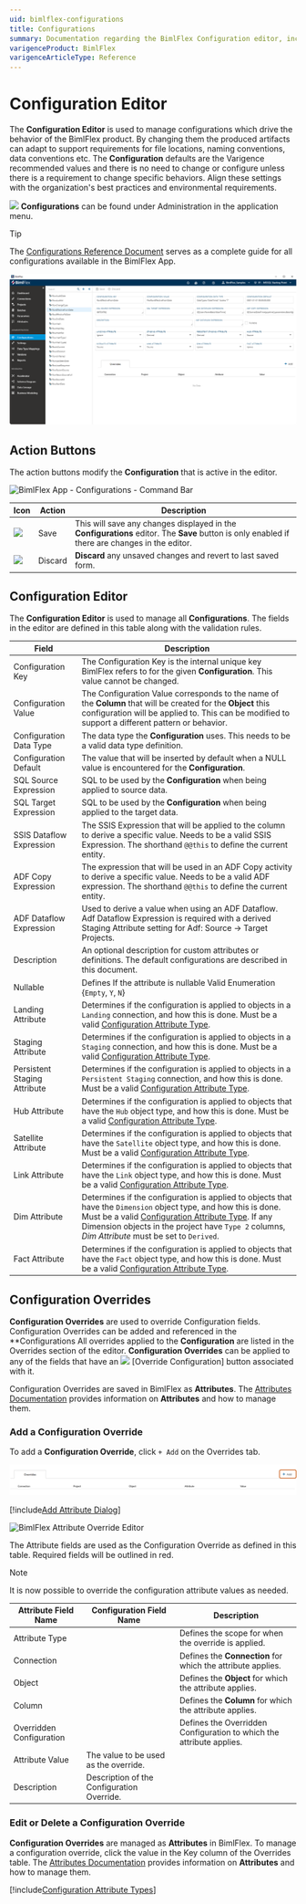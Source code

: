 ```yaml
---
uid: bimlflex-configurations
title: Configurations
summary: Documentation regarding the BimlFlex Configuration editor, including editor fields, action buttons, field descriptions, setting options, and overrides.
varigenceProduct: BimlFlex
varigenceArticleType: Reference
---
```

# Configuration Editor

The **Configuration Editor** is used to manage configurations which drive the behavior of the BimlFlex product.
By changing them the produced artifacts can adapt to support requirements for file locations, naming conventions, data conventions etc.
The **Configuration** defaults are the Varigence recommended values and there is no need to change or configure unless there is a requirement to change specific behaviors.
Align these settings with the organization's best practices and environmental requirements.

<img class="icon-inline" src="images/svg-icons/configurations.svg" /> **Configurations** can be found under Administration in the application menu.

> [!TIP]
> The [Configurations Reference Document](../reference-documentation/metadata-configurations.md) serves as a complete guide for all configurations available in the BimlFlex App.

![BimlFlex Configuration Editor](images/bfx-configurations-editor-overview.png "BimlFlex Configuration Editor")

## Action Buttons

The action buttons modify the **Configuration** that is active in the editor.

![BimlFlex App - Configurations - Command Bar](images/bfx-configurations-command-bar.png "BimlFlex App - Configurations - Command Bar")

| Icon                                                                                               | Action  | Description                                                                                                                                     |
| -------------------------------------------------------------------------------------------------- | ------- | ----------------------------------------------------------------------------------------------------------------------------------------------- |
| <div class="icon-col m-5"><img src="images/svg-icons/save.svg" /></div> | Save | This will save any changes displayed in the **Configurations** editor.  The **Save** button is only enabled if there are changes in the editor. |
| <div class="icon-col m-5"><img src="images/svg-icons/discard.svg" /></div> | Discard | **Discard** any unsaved changes and revert to last saved form.                                                                                  |

## Configuration Editor

The **Configuration Editor** is used to manage all **Configurations**.
The fields in the editor are defined in this table along with the validation rules.

| Field                        | Description |
|----------------------------- | ----------- |
| Configuration Key            | The Configuration Key is the internal unique key BimlFlex refers to for the given **Configuration**. This value cannot be changed.|
| Configuration Value          | The Configuration Value corresponds to the name of the **Column** that will be created for the **Object** this configuration will be applied to. This can be modified to support a different pattern or behavior.|
| Configuration Data Type      | The data type the  **Configuration** uses. This needs to be a valid data type definition.|
| Configuration Default        | The value that will be inserted by default when a NULL value is encountered for the **Configuration**.|
| SQL Source Expression        | SQL to be used by the **Configuration** when being applied to source data.|
| SQL Target Expression        | SQL to be used by the **Configuration** when being applied to the target data.|
| SSIS Dataflow Expression     | The SSIS Expression that will be applied to the column to derive a specific value. Needs to be a valid SSIS Expression. The  shorthand `@@this` to define the current entity.|
| ADF Copy Expression          | The expression that will be used in an ADF Copy activity to derive a specific value. Needs to be a valid ADF expression. The  shorthand `@@this` to define the current entity.|
|ADF Dataflow Expression      | Used to derive a value when using an ADF Dataflow. Adf Dataflow Expression is required with a derived Staging Attribute setting for Adf: Source -> Target Projects.|
| Description                  | An optional description for custom attributes or definitions. The default configurations are described in this document.|
| Nullable                     | Defines If the attribute is nullable Valid Enumeration {`Empty`, `Y`, `N`}|
| Landing Attribute            | Determines if the configuration is applied to objects in a `Landing` connection, and how this is done. Must be a valid [Configuration Attribute Type](#configuration-attributes).|
| Staging Attribute            | Determines if the configuration is applied to objects in a `Staging` connection, and how this is done. Must be a valid [Configuration Attribute Type](#configuration-attributes).|
| Persistent Staging Attribute | Determines if the configuration is applied to objects in a `Persistent Staging` connection, and how this is done. Must be a valid [Configuration Attribute Type](#configuration-attributes).|
| Hub Attribute                | Determines if the configuration is applied to objects that have the `Hub` object type, and how this is done. Must be a valid [Configuration Attribute Type](#configuration-attributes).|
| Satellite Attribute          | Determines if the configuration is applied to objects that have the `Satellite` object type, and how this is done. Must be a valid [Configuration Attribute Type](#configuration-attributes).|
| Link Attribute               | Determines if the configuration is applied to objects that have the `Link` object type, and how this is done. Must be a valid [Configuration Attribute Type](#configuration-attributes).|                                                                                                 |
| Dim Attribute                | Determines if the configuration is applied to objects that have the `Dimension` object type, and how this is done. Must be a valid [Configuration Attribute Type](#configuration-attributes). If any Dimension objects in the project have `Type 2` columns, *Dim Attribute* must be set to `Derived`.|
| Fact Attribute               | Determines if the configuration is applied to objects that have the `Fact` object type, and how this is done. Must be a valid [Configuration Attribute Type](#configuration-attributes).|

## Configuration Overrides

**Configuration Overrides** are used to override Configuration fields.
Configuration Overrides can be added and referenced in the **Configurations
All overrides applied to the **Configuration** are listed in the Overrides section of the editor.
**Configuration Overrides** can be applied to any of the fields that have an <img class="icon-col m-5" src="images/svg-icons/attributes.svg" /> [Override Configuration] button associated with it.

Configuration Overrides are saved in BimlFlex as **Attributes**.
The [Attributes Documentation](attributes.md) provides information on **Attributes** and how to manage them.

### Add a Configuration Override

To add a **Configuration Override**, click `+ Add` on the Overrides tab.

![BimlFlex Add Configuration Override](images/bfx-add-attribute-override-plus-button.png "BimlFlex Add Configuration Override")

[!include[Add Attribute Dialog](_dialog-add-attribute.md)]

![BimlFlex Attribute Override Editor](images/bfx-add-attribute-override.png "BimlFlex Attribute Override Editor")

The Attribute fields are used as the Configuration Override as defined in this table.
Required fields will be outlined in red.

> [!NOTE]
> It is now possible to override the configuration attribute values as needed.

| Attribute Field Name     | Configuration Field Name                   | Description                                         |
| ------------------------ | ------------------------------------------ | --------------------------------------------------- |
| Attribute Type           |                                            | Defines the scope for when the override is applied. |
| Connection               |                                            | Defines the **Connection** for which the attribute applies.                                                |
| Object                   |                                            | Defines the **Object** for which the attribute applies.                                                 |
| Column                   |                                            | Defines the **Column** for which the attribute applies.                                                 |
| Overridden Configuration |                                            | Defines the Overridden Configuration to which the attribute applies.                                                 |
| Attribute Value          | The value to be used as the override.      |
| Description              | Description of the Configuration Override. |


### Edit or Delete a Configuration Override

**Configuration Overrides** are managed as **Attributes** in BimlFlex.
To manage a configuration override, click the value in the Key column of the Overrides table.
The [Attributes Documentation](attributes.md) provides information on **Attributes** and how to manage them.

[!include[Configuration Attribute Types](_enum-configuration-attribute.md)]
